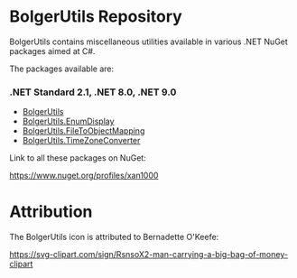 # BolgerUtils Repository

BolgerUtils contains miscellaneous utilities available in various .NET NuGet packages aimed at C#.

The packages available are:

### .NET Standard 2.1, .NET 8.0, .NET 9.0

* [BolgerUtils](BolgerUtils)
* [BolgerUtils.EnumDisplay](BolgerUtils.EnumDisplay)
* [BolgerUtils.FileToObjectMapping](BolgerUtils.FileToObjectMapping)
* [BolgerUtils.TimeZoneConverter](BolgerUtils.TimeZoneConverter)

Link to all these packages on NuGet:

https://www.nuget.org/profiles/xan1000

# Attribution

The BolgerUtils icon is attributed to Bernadette O'Keefe:

https://svg-clipart.com/sign/RsnsoX2-man-carrying-a-big-bag-of-money-clipart
